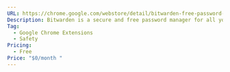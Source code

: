 ```yaml
---
URL: https://chrome.google.com/webstore/detail/bitwarden-free-password-m/nngceckbapebfimnlniiiahkandclblb?authuser=1&gclid=CjwKCAjw2f-VBhAsEiwAO4lNeNS6xYOysmZc_0byA2h2ziad1jyrSqnq3rf4cgVh573UpokAeHExIhoCggQQAvD_BwE
Description: Bitwarden is a secure and free password manager for all your devices.
Tag:
  - Google Chrome Extensions
  - Safety
Pricing:
  - Free
Price: "$0/month "
---
```

